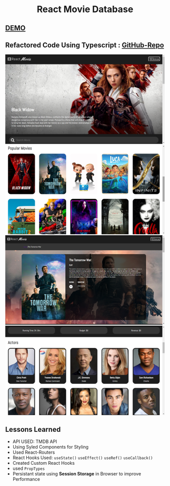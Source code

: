 <h1 align=center>React Movie Database</h1>

## [DEMO](https://react-movie-app-project.netlify.app/)

## Refactored Code Using **Typescript** : [GitHub-Repo](https://github.com/cenacrharsh/react-movie-app-typescript)

![ss](./ss/ss1.png)
![ss](./ss/ss2.png)
![ss](./ss/ss3.png)
![ss](./ss/ss4.png)

## Lessons Learned

- API USED: TMDB API
- Using Syled Components for Styling
- Used React-Routers
- React Hooks Used: `useState()` `useEffect()` `useRef()` `useCallback()`
- Created Custom React Hooks
- used `PropTypes`
- Persistant state using **Session Storage** in Browser to improve Performance
